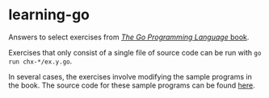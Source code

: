 # learning-go

Answers to select exercises from
[*The Go Programming Language* book](http://www.gopl.io/).

Exercises that only consist of a single file of source code
can be run with `go run chx-*/ex.y.go`.

In several cases, the exercises involve modifying the sample
programs in the book. The source code for these sample
programs can be found [here](https://github.com/adonovan/gopl.io).
